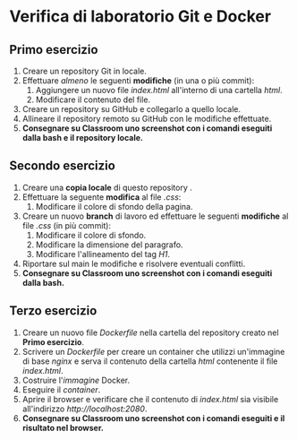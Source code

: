# Verifica di laboratorio Git e Docker

## Primo esercizio

1. Creare un repository Git in locale.
1. Effettuare *almeno* le seguenti **modifiche** (in una o più commit):
    1. Aggiungere un nuovo file *index.html* all'interno di una cartella *html*.
    1. Modificare il contenuto del file.
1. Creare un repository su GitHub e collegarlo a quello locale.
1. Allineare il repository remoto su GitHub con le modifiche effettuate.
1. **Consegnare su Classroom uno screenshot con i comandi eseguiti dalla bash e il repository locale.**

## Secondo esercizio

1. Creare una **copia locale** di questo repository .
1. Effettuare la seguente **modifica** al file *.css*:
    1. Modificare il colore di sfondo della pagina.
1. Creare un nuovo **branch** di lavoro ed effettuare le seguenti **modifiche** al file *.css* (in più commit):
    1. Modificare il colore di sfondo.
    1. Modificare la dimensione del paragrafo.
    1. Modificare l'allineamento del tag *H1*.
1. Riportare sul main le modifiche e risolvere eventuali conflitti.
1. **Consegnare su Classroom uno screenshot con i comandi eseguiti dalla bash.**

## Terzo esercizio

1. Creare un nuovo file *Dockerfile* nella cartella del repository creato nel **Primo esercizio**.
1. Scrivere un *Dockerfile* per creare un container che utilizzi un'immagine di base *nginx* e serva il contenuto della cartella *html* contenente il file *index.html*.
1. Costruire l'*immagine* Docker.
1. Eseguire il *container*.
1. Aprire il browser e verificare che il contenuto di *index.html* sia visibile all'indirizzo *http://localhost:2080*.
1. **Consegnare su Classroom uno screenshot con i comandi eseguiti e il risultato nel browser.**

